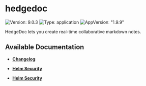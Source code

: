 # hedgedoc

![Version: 9.0.3](https://img.shields.io/badge/Version-9.0.3-informational?style=flat-square) ![Type: application](https://img.shields.io/badge/Type-application-informational?style=flat-square) ![AppVersion: "1.9.9"](https://img.shields.io/badge/AppVersion-"1.9.9"-informational?style=flat-square)

HedgeDoc lets you create real-time collaborative markdown notes.

## Available Documentation

- [**Changelog**](CHANGELOG)

- [**Helm Security**](container-security)

- [**Helm Security**](helm-security)

